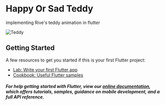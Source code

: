 # Happy Or Sad Teddy
implementing Rive's teddy animation in flutter

![Teddy](assets/ezgif.com-gif-maker.gif)

## Getting Started
A few resources to get you started if this is your first Flutter project:

- [Lab: Write your first Flutter app](https://flutter.dev/docs/get-started/codelab)
- [Cookbook: Useful Flutter samples](https://flutter.dev/docs/cookbook)

##### For help getting started with Flutter, view our [online documentation](https://flutter.dev/docs), which offers tutorials, samples, guidance on mobile development, and a full API reference.


